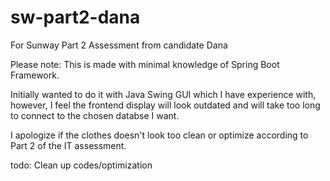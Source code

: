 # sw-part2-dana
For Sunway Part 2 Assessment from candidate Dana

Please note:
This is made with minimal knowledge of Spring Boot Framework. 

Initially wanted to do it with Java Swing GUI which I have experience with, however, I feel the frontend display will look outdated and will take too long to connect to the chosen databse I want.

I apologize if the clothes doesn't look too clean or optimize according to Part 2 of the IT assessment. 

todo:
Clean up codes/optimization
